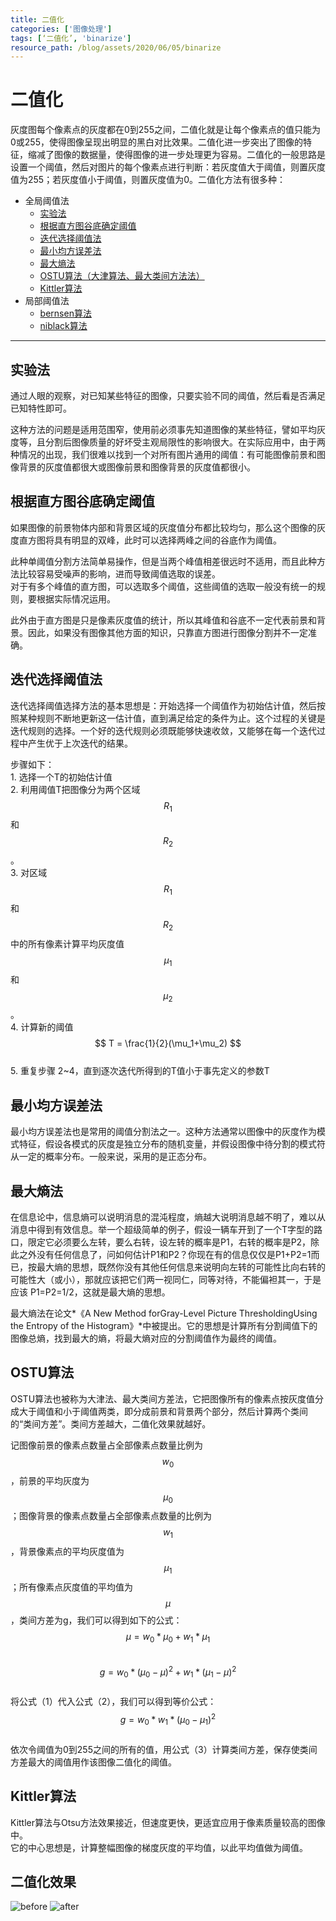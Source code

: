 ```yaml
---
title: 二值化
categories: ['图像处理']
tags: [‘二值化’, 'binarize']
resource_path: /blog/assets/2020/06/05/binarize
---
```


<script type="text/javascript" async src="https://cdn.mathjax.org/mathjax/latest/MathJax.js?config=TeX-MML-AM_CHTML"> </script>

二值化
===

灰度图每个像素点的灰度都在0到255之间，二值化就是让每个像素点的值只能为0或255，使得图像呈现出明显的黑白对比效果。二值化进一步突出了图像的特征，缩减了图像的数据量，使得图像的进一步处理更为容易。二值化的一般思路是设置一个阈值，然后对图片的每个像素点进行判断：若灰度值大于阈值，则置灰度值为255；若灰度值小于阈值，则置灰度值为0。二值化方法有很多种：

* 全局阈值法
    * [实验法](#实验法])
    * [根据直方图谷底确定阈值](#根据直方图谷底确定阈值)
    * [迭代选择阈值法](#迭代选择阈值法)
    * [最小均方误差法](#最小均方误差法)
    * [最大熵法](#最大熵法)
    * [OSTU算法（大津算法、最大类间方法法）](#OSTU算法)
    * [Kittler算法](#Kittler算法)
* 局部阈值法
    * [bernsen算法](#bersen算法)
    * [niblack算法](#niblack算法)

---

实验法
---
通过人眼的观察，对已知某些特征的图像，只要实验不同的阈值，然后看是否满足已知特性即可。  
  
这种方法的问题是适用范围窄，使用前必须事先知道图像的某些特征，譬如平均灰度等，且分割后图像质量的好坏受主观局限性的影响很大。在实际应用中，由于两种情况的出现，我们很难以找到一个对所有图片通用的阈值：有可能图像前景和图像背景的灰度值都很大或图像前景和图像背景的灰度值都很小。  

根据直方图谷底确定阈值
---
如果图像的前景物体内部和背景区域的灰度值分布都比较均匀，那么这个图像的灰度直方图将具有明显的双峰，此时可以选择两峰之间的谷底作为阈值。  

此种单阈值分割方法简单易操作，但是当两个峰值相差很远时不适用，而且此种方法比较容易受噪声的影响，进而导致阈值选取的误差。  
对于有多个峰值的直方图，可以选取多个阈值，这些阈值的选取一般没有统一的规则，要根据实际情况运用。  

此外由于直方图是只是像素灰度值的统计，所以其峰值和谷底不一定代表前景和背景。因此，如果没有图像其他方面的知识，只靠直方图进行图像分割并不一定准确。  

迭代选择阈值法
---
迭代选择阈值选择方法的基本思想是：开始选择一个阈值作为初始估计值，然后按照某种规则不断地更新这一估计值，直到满足给定的条件为止。这个过程的关键是迭代规则的选择。一个好的迭代规则必须既能够快速收敛，又能够在每一个迭代过程中产生优于上次迭代的结果。  

步骤如下：  
    1. 选择一个T的初始估计值  
    2. 利用阈值T把图像分为两个区域$$ R_1 $$和$$ R_2 $$。  
    3. 对区域$$R_1$$和$$R_2$$中的所有像素计算平均灰度值$$ \mu_1 $$和$$ \mu_2 $$。  
    4. 计算新的阈值$$ T = \frac{1}{2}(\mu_1+\mu_2) $$  
    5. 重复步骤 2~4，直到逐次迭代所得到的T值小于事先定义的参数T  

最小均方误差法
---
最小均方误差法也是常用的阈值分割法之一。这种方法通常以图像中的灰度作为模式特征，假设各模式的灰度是独立分布的随机变量，并假设图像中待分割的模式符从一定的概率分布。一般来说，采用的是正态分布。  

最大熵法
---
在信息论中，信息熵可以说明消息的混沌程度，熵越大说明消息越不明了，难以从消息中得到有效信息。举一个超级简单的例子，假设一辆车开到了一个T字型的路口，限定它必须要么左转，要么右转，设左转的概率是P1，右转的概率是P2，除此之外没有任何信息了，问如何估计P1和P2？你现在有的信息仅仅是P1+P2=1而已，按最大熵的思想，既然你没有其他任何信息来说明向左转的可能性比向右转的可能性大（或小），那就应该把它们两一视同仁，同等对待，不能偏袒其一，于是应该 P1=P2=1/2，这就是最大熵的思想。  

最大熵法在论文*《A New Method forGray-Level Picture ThresholdingUsing the Entropy of the Histogram》*中被提出。它的思想是计算所有分割阈值下的图像总熵，找到最大的熵，将最大熵对应的分割阈值作为最终的阈值。

OSTU算法
---
OSTU算法也被称为大津法、最大类间方差法，它把图像所有的像素点按灰度值分成大于阈值和小于阈值两类，即分成前景和背景两个部分，然后计算两个类间的“类间方差”。类间方差越大，二值化效果就越好。  

记图像前景的像素点数量占全部像素点数量比例为$$ w_0 $$，前景的平均灰度为$$ \mu_0 $$；图像背景的像素点数量占全部像素点数量的比例为$$ w_1 $$，背景像素点的平均灰度值为$$ \mu_1 $$；所有像素点灰度值的平均值为$$ \mu $$，类间方差为g，我们可以得到如下的公式：  
$$
\mu = w_0 * \mu_0 + w_1 * \mu_1 \tag{1}
$$  
$$
g = w_0*(\mu_0-\mu)^2+w_1*(\mu_1-\mu)^2 \tag{2}
$$  
将公式（1）代入公式（2），我们可以得到等价公式：  
$$ g = w_0 * w_1 * (\mu_0 - \mu_1)^2 \tag{3} $$  
依次令阈值为0到255之间的所有的值，用公式（3）计算类间方差，保存使类间方差最大的阈值用作该图像二值化的阈值。

Kittler算法
---
Kittler算法与Otsu方法效果接近，但速度更快，更适宜应用于像素质量较高的图像中。  
它的中心思想是，计算整幅图像的梯度灰度的平均值，以此平均值做为阈值。

二值化效果
---
![before]({{page.resource_path}}/before.png)
![after]({{page.resource_path}}/after.png)




